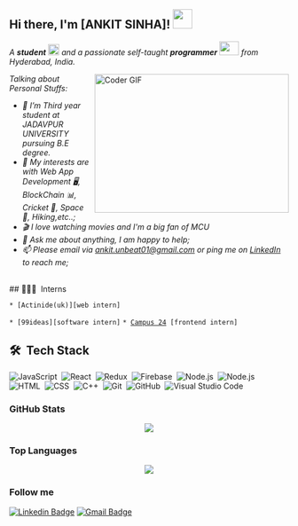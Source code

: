## Hi there, I'm [ANKIT SINHA]! <img src="https://raw.githubusercontent.com/TheDudeThatCode/TheDudeThatCode/master/Assets/Hi.gif" width=35 height=35>

<p>
  <em>
    A <b>student</b> <img src="https://raw.githubusercontent.com/TheDudeThatCode/TheDudeThatCode/master/Assets/Medal.gif" width=20 height=20> and a passionate self-taught <b>programmer</b> <img src="https://raw.githubusercontent.com/TheDudeThatCode/TheDudeThatCode/master/Assets/Developer.gif" width=35 height=25> from Hyderabad, India.
  </em>
 </p>

<img align="right" alt="Coder GIF" height=250 width=350 src="https://i.pinimg.com/originals/e4/26/70/e426702edf874b181aced1e2fa5c6cde.gif" />


<em>
  
*Talking about Personal Stuffs:*

- 💼 I’m Third year student at JADAVPUR UNIVERSITY pursuing B.E degree.
- 🤔 My interests are with Web App Development 🖥️, BlockChain 📊, Cricket 🏏, Space 🚀, Hiking,etc..;
- 🎬 I love watching movies and I'm a big fan of MCU <img src="https://www.pngfind.com/pngs/m/173-1737725_captain-americas-shield-hd-png-download.png" width=15 height=15>
- 💬 Ask me about anything, I am happy to help;
- 📫 Please email via ankit.unbeat01@gmail.com or ping me on [LinkedIn](https://www.linkedin.com/in/ankit-sinha-5318721ba/) to reach me;
<br/> 
</em>
## 👨🏻‍💻 &nbsp;Interns

<code>* [Actinide(uk)][web intern]</code> 

<code>* [99ideas][software intern]</code>
<code>* [Campus 24](https://campus24.in/) [frontend intern]</code>  

 ## 🛠 &nbsp;Tech Stack

![JavaScript](https://img.shields.io/badge/-JavaScript-05122A?style=flat&logo=javascript)&nbsp;
![React](https://img.shields.io/badge/-React-05122A?style=flat&logo=react)&nbsp;
![Redux](https://img.shields.io/badge/-Redux-05122A?style=flat&logo=redux)&nbsp;
![Firebase](https://img.shields.io/badge/-Firebase-05122A?style=flat&logo=firebase)&nbsp;
![Node.js](https://img.shields.io/badge/-Node.js-05122A?style=flat&logo=node.js)&nbsp;
![Node.js](https://img.shields.io/badge/-Figma-05122A?style=flat&logo=figma)&nbsp;
![HTML](https://img.shields.io/badge/-HTML-05122A?style=flat&logo=HTML5)&nbsp;
![CSS](https://img.shields.io/badge/-CSS-05122A?style=flat&logo=CSS3&logoColor=1572B6)&nbsp;
![C++](https://img.shields.io/badge/-C++-05122A?style=flat&logo=C%2B%2B&logoColor=00599C)&nbsp;
![Git](https://img.shields.io/badge/-Git-05122A?style=flat&logo=git)&nbsp;
![GitHub](https://img.shields.io/badge/-GitHub-05122A?style=flat&logo=github)&nbsp;
![Visual Studio Code](https://img.shields.io/badge/-Visual%20Studio%20Code-05122A?style=flat&logo=visual-studio-code&logoColor=007ACC)&nbsp;

### GitHub Stats

<p align="center">
  <a href = "https://github.com/">
<img src="https://github-readme-stats-aj8vj7k8x.vercel.app/api?username=UnBeAtS01&show_icons=true&title_color=ffc857&icon_color=8ac926&text_color=daf7dc&bg_color=151515&count_private=true&include_all_commits=true">
  </a>
 </p>
 
### Top Languages

<p align="center">
<a href = "https://github.com/UnBeAtS01">
  <img src="https://github-readme-stats-aj8vj7k8x.vercel.app/api/top-langs/?username=UnBeAtS01&layout=compact&title_color=ffc857&icon_color=8ac926&text_color=daf7dc&bg_color=151515&card_width=400">
</a>
</p>

### Follow me

[![Linkedin Badge](https://img.shields.io/badge/-Ankit%20Sinha-blue?style=flat-circle&logo=Linkedin&logoColor=white&link=https://www.linkedin.com/in/ankit-sinha-5318721ba/)](https://www.linkedin.com/in/ankit-sinha-5318721ba/)  [![Gmail Badge](https://img.shields.io/badge/-@ANKITSINHA-d54b3d?style=flat-circle&labelColor=d54b3d&logo=gmail&logoColor=white&link=mailto:ankit.unbeat01@gmail.com)](mailto:ankit.unbeat01@gmail.com)
